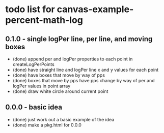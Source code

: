 # todo list for canvas-example-percent-math-log

## 0.1.0 - single logPer line, per line, and moving boxes
* (done) append per and logPer properties to each point in createLogPerPoints
* (done) have straight line and logPer line x and y values for each point
* (done) have boxes that move by way of pps
* (done) boxes that move by pps have pps change by way of per and logPer values in point array
* (done) draw white circle around current point

## 0.0.0 - basic idea
* (done) just work out a basic example of the idea
* (done) make a pkg.html for 0.0.0
